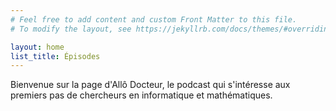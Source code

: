 ```yaml
---
# Feel free to add content and custom Front Matter to this file.
# To modify the layout, see https://jekyllrb.com/docs/themes/#overriding-theme-defaults

layout: home
list_title: Épisodes
---
```



Bienvenue sur la page d'Allô Docteur, le podcast qui s'intéresse aux premiers pas de chercheurs
en informatique et mathématiques.
